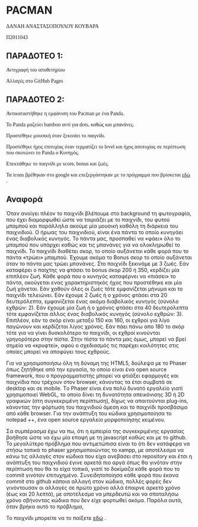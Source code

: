 <h1><b>PACMAN</b></h1>
<p style="font-family: verdana"> ΔΑΝΑΗ ΑΝΑΣΤΑΣΟΠΟΥΛΟΥ ΚΟΥΒΑΡΑ</p>
<p style="font-family: verdana">Π2011043</p>
<p style="font-family: verdana"></p>


<h2><b> ΠΑΡΑΔΟΤΕΟ 1:</b></h2>
<p style="font-family: verdana">Αντιγραφή του αποθετηρίου</p>
<p style="font-family: verdana">Αλλαγές στο GitHub Pages</p>

<h2><b> ΠΑΡΑΔΟΤΕΟ 2:</b></h2>
<p style="font-family: verdana"> Αντικαταστήθηκε η εμφάνιση του Pacman με ένα Panda. </p>
<p style="font-family: verdana"> Το Panda μαζεύει bamboo αντί για dots, καθώς και μπανάνες.</p>
<p style="font-family: verdana"> Προστέθηκε μουσική όταν ξεκινάει το παιγνίδι.</p>
<p style="font-family: verdana"> Προστέθηκε ήχος επιτυχίας όταν τερματίζει το level και ήχος αποτυχίας σε περίπτωση που σκοτώνει το Panda o Κυνηγός. </p>
<p style="font-family: verdana"> Επεκτάθηκε το παιγνίδι με score, bonus και ζωές.</p>
<p style="font-family: verdana"> Τα icons βρέθηκαν στο google και επεξεργάστηκαν με το πρόγραμμα που βρίσκεται <a href="http://resizeimage.net/"> εδώ</a> . </p>

<h2><b> Αναφορά </b></h2>

Όταν ανοίγει πλέον το παιχνίδι βλέπουμε στο background τη φωτογραφία, που έχει διαμορφωθεί ώστε να ταιριάζει με το παιχνίδι, του φυτού μπαμπού και παράλληλα ακούμε μία μουσική καθόλη τη διάρκεια του παιχνιδιού. Ο ήρωας του παιχνιδιού, είναι ένα πάντα το οποίο κυνηγάει ένας διαβολικός κυνηγός. Το πάντα μας, προσπαθεί να «φάει» όλο το μπαμπού που υπάρχει καθώς και τις μπανάνες για να ολοκληρωθεί το παιχνίδι.
Το παιχνίδι διαθέτει σκορ, το οποίο αυξάνεται κάθε φορά που το πάντα «τρώει» μπαμπού. Έχουμε ακόμα το Bonus σκορ το οποίο αυξάνεται όταν το πάντα μας τρώει μπανάνες. Στο παιχνίδι ξεκινάμε με 3 ζωές. Εάν καταφέρει ο παίχτης να φτάσει το bonus σκορ 200 ή 350, κερδίζει μία επιπλέον ζωή. Κάθε φορά που ο κυνηγός καταφέρνει να «πιάσει» το πάντα, ακούγεται ενας χαρακτηριστηκός ήχος που προστέθηκε και μία ζωή χάνεται. Εάν χαθούν όλες οι ζωές τότε εμφανίζεται μήνυμα και το παιχνίδι τελειώνει. Εάν έχουμε 2 ζωές ή ο χρόνος φτάσει στα 20 δευτερόλεπτα, εμφανίζεται ένας ακόμα διαβολικός κυνηγός (σύνολο εχθρών: 2). Εάν έχουμε μία ζωή ή ο χρόνος φτάσει στα 40 δευτερόλεπτα τότε εμφανίζεται άλλος ένας διαβολικός κυνηγός (σύνολο εχθρών: 3). Επιπλέον, εάν το σκόρ είναι μεταξύ 150 και 160, οι εχθροί για λίγο παγώνουν και κερδίζεται λίγος χρόνος. Εάν πάει πάνω απο 180 το σκόρ τότε για να γίνει δυσκολότερο το παιχνίδι, οι εχθροί κινούνται γρηγορότερα στην πίστα. Στην πίστα το πάντα μας όμως, μπορεί να βρεί σημεία να «κρυφτεί», αφού ο σχεδιασμός τις παρέχει κοιλότητες στις οποίες μπορεί να αποφύγει τους εχθρούς.

Για να χρησιμοποιήσω όλη τη δύναμη της HTML5, δούλεψα με το Phaser όπως ζητήθηκε από την εργασία, το οποίο είναι ένα open source framework, που ο προγραμματιστής μπορεί να φτιάξει εφαρμογές και παιχνίδια που τρέχουν στον browser, κάνοντας τα έτσι συμβατά σε desktop και σε mobile. Τo Phaser είναι ένα πολύ δυνατό εργαλείο γιατί χρησιμοποιεί WebGL, το οποίο δίνει τη δυνατότητα απεικόνισης 3D ή 2D γραφικών (στη συγκεκριμένη περίπτωση), δίχως να απαιτούνται plug-ins, κάνοντας την φόρτωση του παιχνιδιού άμεση και το παιχνίδι προσβάσιμο από κάθε browser. Για την ανάπτυξη του κώδικα χρησιμοποίησα το notepad ++, ένα open source εργαλείο μορφοποίησης κειμένου.

Σα συμπέρασμα έχω να πω, ότι η εμπειρία της συγκεκριμένης εργασίας βοήθησε ώστε να έχω μία επαφή με τη javascript καθώς και με το github. To μεγαλύτερο πρόβλημα που αντιμετώπισα είναι το ότι δεν κατάφερα να στήσω τοπικά το phaser χρησιμοποιώντας το xampp, με αποτέλεσμα να κάνω τις αλλαγές στον κώδικα που είχα ανεβάσει στο repository και έτσι η ανάπτυξη του παιχνιδιού έγινε αρκετά πιο αργά όπως θα γινόταν στην περίπτωση που θα το είχα τοπικά, γιατί το δοκίμαζα κάθε φορά που το commit γινόταν επιτυχημένο. Συνειδητοποίησα κάθε φορά που έκανα commit στο github κάποια αλλαγή στον κώδικα, πολλές φορές δεν γινόντουσαν οι αλλαγές σε πρώτο χρόνο αλλά έπαιρνε αρκετό χρόνο (έως και 20 λεπτά), με αποτέλεσμα να μπερδευτώ και να σπαταλήσω χρόνο σβήνοντας κώδικα που δεν είχε φορτωθεί ακόμα. Παρόλα αυτά, όταν βρήκα αυτό το πρόβλημα, 

To παιχνίδι μπορείτε να το παίξετε <a href="https://danaianask.github.io/pacman-1/panda.html"> εδώ</a> . </p>
